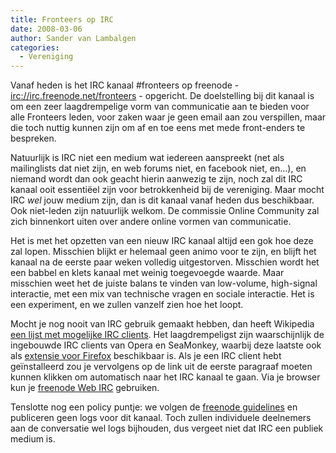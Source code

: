 ```yaml
---
title: Fronteers op IRC
date: 2008-03-06
author: Sander van Lambalgen
categories: 
  - Vereniging
---
```

Vanaf heden is het IRC kanaal #fronteers op freenode - [irc://irc.freenode.net/fronteers](irc://irc.freenode.net/fronteers) - opgericht. De doelstelling bij dit kanaal is om een zeer laagdrempelige vorm van communicatie aan te bieden voor alle Fronteers leden, voor zaken waar je geen email aan zou verspillen, maar die toch nuttig kunnen zijn om af en toe eens met mede front-enders te bespreken.

Natuurlijk is IRC niet een medium wat iedereen aanspreekt (net als mailinglists dat niet zijn, en web forums niet, en facebook niet, en...), en niemand wordt dan ook geacht hierin aanwezig te zijn, noch zal dit IRC kanaal ooit essentiëel zijn voor betrokkenheid bij de vereniging. Maar mocht IRC _wel_ jouw medium zijn, dan is dit kanaal vanaf heden dus beschikbaar. Ook niet-leden zijn natuurlijk welkom. De commissie Online Community zal zich binnenkort uiten over andere online vormen van communicatie.

Het is met het opzetten van een nieuw IRC kanaal altijd een gok hoe deze zal lopen. Misschien blijkt er helemaal geen animo voor te zijn, en blijft het kanaal na de eerste paar weken volledig uitgestorven. Misschien wordt het een babbel en klets kanaal met weinig toegevoegde waarde. Maar misschien weet het de juiste balans te vinden van low-volume, high-signal interactie, met een mix van technische vragen en sociale interactie. Het is een experiment, en we zullen vanzelf zien hoe het loopt.

Mocht je nog nooit van IRC gebruik gemaakt hebben, dan heeft Wikipedia [een lijst met mogelijke IRC clients](http://en.wikipedia.org/wiki/List_of_IRC_clients). Het laagdrempeligst zijn waarschijnlijk de ingebouwde IRC clients van Opera en SeaMonkey, waarbij deze laatste ook als [extensie voor Firefox](https://addons.mozilla.org/en-US/firefox/addon/16) beschikbaar is. Als je een IRC client hebt geïnstalleerd zou je vervolgens op de link uit de eerste paragraaf moeten kunnen klikken om automatisch naar het IRC kanaal te gaan. Via je browser kun je [freenode Web IRC](https://webchat.freenode.net/?channels=fronteers) gebruiken.

Tenslotte nog een policy puntje: we volgen de [freenode guidelines](http://freenode.net/channel_guidelines.shtml) en publiceren geen logs voor dit kanaal. Toch zullen individuele deelnemers aan de conversatie wel logs bijhouden, dus vergeet niet dat IRC een publiek medium is.
